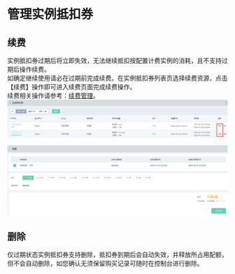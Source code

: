 # 管理实例抵扣券

## 续费
实例抵扣券过期后将立即失效，无法继续抵扣按配置计费实例的消耗，且不支持过期后操作续费。<br>
如确定继续使用请必在过期前完成续费。在实例抵扣券列表页选择续费资源，点击【续费】操作即可进入续费页面完成续费操作。<br>
续费相关操作请参考：[续费管理](https://docs.jdcloud.com/online-buying/renew-management)。
![](../../../../../image/vm/iv-manage1.png)

![](../../../../../image/vm/iv-manage2.png)

## 删除
仅过期状态实例抵扣券支持删除，抵扣券到期后会自动失效，并释放所占用配额，但不会自动删除，如您确认无须保留购买记录可随时在控制台进行删除。
